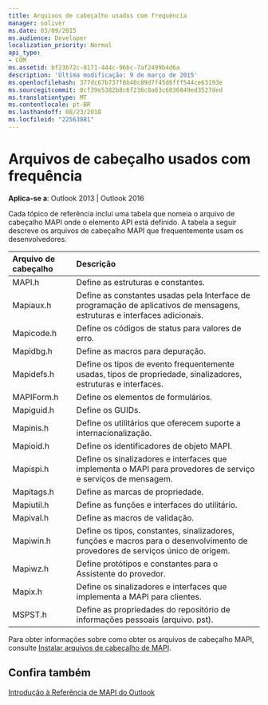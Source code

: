 ```yaml
---
title: Arquivos de cabeçalho usados com frequência
manager: soliver
ms.date: 03/09/2015
ms.audience: Developer
localization_priority: Normal
api_type:
- COM
ms.assetid: bf23b72c-0171-444c-96bc-7af2499b4d6a
description: 'Última modificação: 9 de março de 2015'
ms.openlocfilehash: 377dc67b737f8b40c89d7f45d6fff544ce63193e
ms.sourcegitcommit: 0cf39e5382b8c6f236c8a63c6036849ed3527ded
ms.translationtype: MT
ms.contentlocale: pt-BR
ms.lasthandoff: 08/23/2018
ms.locfileid: "22563881"
---
```

# <a name="commonly-used-header-files"></a>Arquivos de cabeçalho usados com frequência

  
  
**Aplica-se a**: Outlook 2013 | Outlook 2016 
  
Cada tópico de referência inclui uma tabela que nomeia o arquivo de cabeçalho MAPI onde o elemento API está definido. A tabela a seguir descreve os arquivos de cabeçalho MAPI que frequentemente usam os desenvolvedores.
  
|**Arquivo de cabeçalho**|**Descrição**|
|:-----|:-----|
|MAPI.h  <br/> |Define as estruturas e constantes.  <br/> |
|Mapiaux.h  <br/> |Define as constantes usadas pela Interface de programação de aplicativos de mensagens, estruturas e interfaces adicionais.  <br/> |
|Mapicode.h  <br/> |Define os códigos de status para valores de erro.  <br/> |
|Mapidbg.h  <br/> |Define as macros para depuração.  <br/> |
|Mapidefs.h  <br/> |Define os tipos de evento frequentemente usadas, tipos de propriedade, sinalizadores, estruturas e interfaces.  <br/> |
|MAPIForm.h  <br/> |Define os elementos de formulários.  <br/> |
|Mapiguid.h  <br/> |Define os GUIDs.  <br/> |
|Mapinis.h  <br/> |Define os utilitários que oferecem suporte a internacionalização.  <br/> |
|Mapioid.h  <br/> |Define os identificadores de objeto MAPI.  <br/> |
|Mapispi.h  <br/> |Define os sinalizadores e interfaces que implementa o MAPI para provedores de serviço e serviços de mensagem.  <br/> |
|Mapitags.h  <br/> |Define as marcas de propriedade.  <br/> |
|Mapiutil.h  <br/> |Define as funções e interfaces do utilitário.  <br/> |
|Mapival.h  <br/> |Define as macros de validação.  <br/> |
|Mapiwin.h  <br/> |Define os tipos, constantes, sinalizadores, funções e macros para o desenvolvimento de provedores de serviços único de origem.  <br/> |
|Mapiwz.h  <br/> |Define protótipos e constantes para o Assistente do provedor.  <br/> |
|Mapix.h  <br/> |Define os sinalizadores e interfaces que implementa a MAPI para clientes.  <br/> |
|MSPST.h  <br/> |Define as propriedades do repositório de informações pessoais (arquivo. pst).  <br/> |
   
Para obter informações sobre como obter os arquivos de cabeçalho MAPI, consulte [Instalar arquivos de cabeçalho de MAPI](how-to-install-mapi-header-files.md).
  
## <a name="see-also"></a>Confira também



[Introdução à Referência de MAPI do Outlook](getting-started-with-the-outlook-mapi-reference.md)

